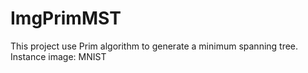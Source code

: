 # ImgPrimMST
This project use Prim algorithm to generate a minimum spanning tree.
Instance image: MNIST

